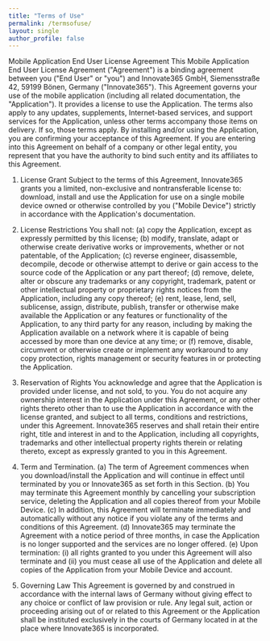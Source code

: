 ```yaml
---
title: "Terms of Use"
permalink: /termsofuse/
layout: single
author_profile: false
---
```

Mobile Application End User License Agreement
This Mobile Application End User License Agreement ("Agreement") is a binding agreement between you ("End User" or "you") and Innovate365 GmbH, Siemensstraße 42, 59199 Bönen, Germany ("Innovate365").
This Agreement governs your use of the mobile application (including all related documentation, the "Application"). It provides a license to use the Application. The terms also apply to any updates, supplements, Internet-based services, and support services for the Application, unless other terms accompany those items on delivery. If so, those terms apply.
By installing and/or using the Application, you are confirming your acceptance of this Agreement. If you are entering into this Agreement on behalf of a company or other legal entity, you represent that you have the authority to bind such entity and its affiliates to this Agreement.

1. License Grant
Subject to the terms of this Agreement, Innovate365 grants you a limited, non-exclusive and nontransferable license to:
download, install and use the Application for use on a single mobile device owned or otherwise controlled by you ("Mobile Device") strictly in accordance with the Application's documentation.

2. License Restrictions
You shall not:
(a) copy the Application, except as expressly permitted by this license;
(b) modify, translate, adapt or otherwise create derivative works or improvements, whether or not patentable, of the Application;
(c) reverse engineer, disassemble, decompile, decode or otherwise attempt to derive or gain access to the source code of the Application or any part thereof;
(d) remove, delete, alter or obscure any trademarks or any copyright, trademark, patent or other intellectual property or proprietary rights notices from the Application, including any copy thereof;
(e) rent, lease, lend, sell, sublicense, assign, distribute, publish, transfer or otherwise make available the Application or any features or functionality of the Application, to any third party for any reason, including by making the Application available on a network where it is capable of being accessed by more than one device at any time; or
(f) remove, disable, circumvent or otherwise create or implement any workaround to any copy protection, rights management or security features in or protecting the Application.
3. Reservation of Rights
You acknowledge and agree that the Application is provided under license, and not sold, to you. You do not acquire any ownership interest in the Application under this Agreement, or any other rights thereto other than to use the Application in accordance with the license granted, and subject to all terms, conditions and restrictions, under this Agreement. Innovate365 reserves and shall retain their entire right, title and interest in and to the Application, including all copyrights, trademarks and other intellectual property rights therein or relating thereto, except as expressly granted to you in this Agreement.
4. Term and Termination.
(a) The term of Agreement commences when you download/install the Application and will continue in effect until terminated by you or Innovate365 as set forth in this Section.
(b) You may terminate this Agreement monthly by cancelling your subscription service, deleting the Application and all copies thereof from your Mobile Device.
(c) In addition, this Agreement will terminate immediately and automatically without any notice if you violate any of the terms and conditions of this Agreement.
(d) Innovate365 may terminate the Agreement with a notice period of three months, in case the Application is no longer supported and the services are no longer offered.
(e) Upon termination:
(i) all rights granted to you under this Agreement will also terminate
and
(ii) you must cease all use of the Application and delete all copies of the Application from your Mobile Device and account.
5. Governing Law
This Agreement is governed by and construed in accordance with the internal laws of Germany without giving effect to any choice or conflict of law provision or rule. Any legal suit, action or proceeding arising out of or related to this Agreement or the Application shall be instituted exclusively in the courts of Germany located in at the place where Innovate365 is incorporated.